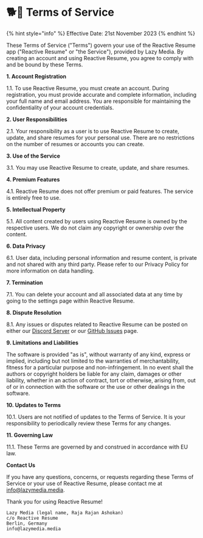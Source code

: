 # 🐕🦺 Terms of Service

{% hint style="info" %}
Effective Date: 21st November 2023
{% endhint %}

These Terms of Service ("Terms") govern your use of the Reactive Resume app ("Reactive Resume" or "the Service"), provided by Lazy Media. By creating an account and using Reactive Resume, you agree to comply with and be bound by these Terms.

**1. Account Registration**

1.1. To use Reactive Resume, you must create an account. During registration, you must provide accurate and complete information, including your full name and email address. You are responsible for maintaining the confidentiality of your account credentials.

**2. User Responsibilities**

2.1. Your responsibility as a user is to use Reactive Resume to create, update, and share resumes for your personal use. There are no restrictions on the number of resumes or accounts you can create.

**3. Use of the Service**

3.1. You may use Reactive Resume to create, update, and share resumes.

**4. Premium Features**

4.1. Reactive Resume does not offer premium or paid features. The service is entirely free to use.

**5. Intellectual Property**

5.1. All content created by users using Reactive Resume is owned by the respective users. We do not claim any copyright or ownership over the content.

**6. Data Privacy**

6.1. User data, including personal information and resume content, is private and not shared with any third party. Please refer to our Privacy Policy for more information on data handling.

**7. Termination**

7.1. You can delete your account and all associated data at any time by going to the settings page within Reactive Resume.

**8. Dispute Resolution**

8.1. Any issues or disputes related to Reactive Resume can be posted on either our [Discord Server](https://link.lazymedia.media/lazymedia-discord-promo-page) or our [GitHub Issues](https://github.com/lazy-media/Reactive-Resume/issues) page.

**9. Limitations and Liabilities**

The software is provided "as is", without warranty of any kind, express or implied, including but not limited to the warranties of merchantability, fitness for a particular purpose and non-infringement. In no event shall the authors or copyright holders be liable for any claim, damages or other liability, whether in an action of contract, tort or otherwise, arising from, out of or in connection with the software or the use or other dealings in the software.

**10. Updates to Terms**

10.1. Users are not notified of updates to the Terms of Service. It is your responsibility to periodically review these Terms for any changes.

**11. Governing Law**

11.1. These Terms are governed by and construed in accordance with EU law.

**Contact Us**

If you have any questions, concerns, or requests regarding these Terms of Service or your use of Reactive Resume, please contact me at [info@lazymedia.media](mailto:info@lazymedia.media).

Thank you for using Reactive Resume!

```
Lazy Media (legal name, Raja Rajan Ashokan)
c/o Reactive Resume
Berlin, Germany
info@lazymedia.media
```
